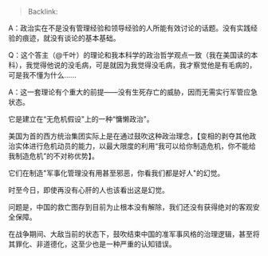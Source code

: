 > Backlink: 

A：政治实在不是没有管理经验和领导经验的人所能有效讨论的话题。没有实践经验的痕迹，就没有谈论的基本基础。

Q：这个答主（@千叶）的理论和我本科学的政治哲学观点一致（我在美国读的本科），我觉得他说的没毛病，可是就因为我觉得没毛病，我才察觉他是有毛病的，可是我不懂为什么…...

A：这一套理论有个重大的前提——没有生死存亡的威胁，因而无需实行军管应急状态。

它是建立在“无危机假设"上的一种“慵懒政治"。

美国为首的西方统治集团实际上是在通过鼓吹这种政治理念，【变相的剥夺其他政治实体进行危机动员的能力，以最大限度的利用“我可以给你制造危机，你不能给我制造危机”的不对称优势】。

它们在制造"军事化管理没有用甚至邪恶，你看我们都是好人"的幻觉。

时至今日，即使再没有心肝的人也该看出这是幻觉。

问题是，中国的救亡图存到目前为止根本没有解除，我们还没有获得绝对的客观安全保障。

在战争期间、大敌当前的状态下，鼓吹结束中国的准军事风格的治理逻辑，甚至将其罪化、非道德化，这至少也是一种严重的认知错误。
